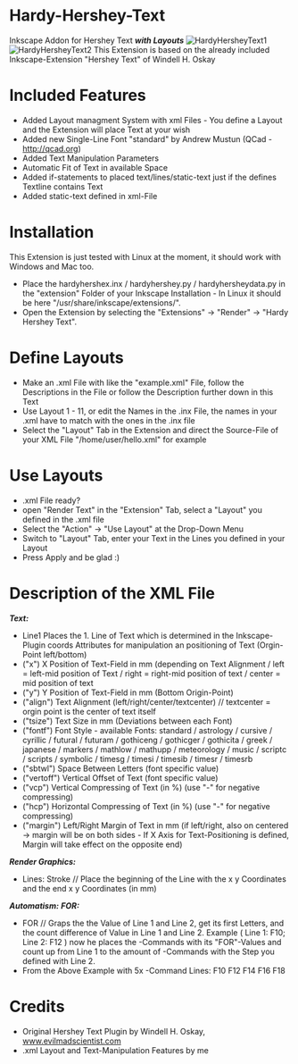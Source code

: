 # Hardy-Hershey-Text
Inkscape Addon for Hershey Text ***with Layouts***
![HardyHersheyText1](http://virtograv.de/Home/Neuigkeiten/Gallery/Original/InkscapeExt0.png)
![HardyHersheyText2](http://virtograv.de/Home/Neuigkeiten/Gallery/Original/InkscapeExt2.png)
This Extension is based on the already included Inkscape-Extension "Hershey Text" of Windell H. Oskay

# Included Features
- Added Layout managment System with xml Files - You define a Layout and the Extension will place Text at your wish
- Added new Single-Line Font "standard" by Andrew Mustun (QCad - http://qcad.org)
- Added Text Manipulation Parameters
- Automatic Fit of Text in available Space
- Added if-statements to placed text/lines/static-text just if the defines Textline contains Text
- Added static-text defined in xml-File

# Installation
This Extension is just tested with Linux at the moment, it should work with Windows and Mac too.
- Place the hardyhershex.inx / hardyhershey.py / hardyhersheydata.py in the "extension" Folder of your Inkscape Installation - In Linux it should be here "/usr/share/inkscape/extensions/". 
- Open the Extension by selecting the "Extensions" -> "Render" -> "Hardy Hershey Text". 

# Define Layouts
- Make an .xml File with like the "example.xml" File, follow the Descriptions in the File or follow the Description further down in this Text 
- Use Layout 1 - 11, or edit the Names in the .inx File, the names in your .xml have to match with the ones in the .inx file
- Select the "Layout" Tab in the Extension and direct the Source-File of your XML File "/home/user/hello.xml" for example

# Use Layouts
- .xml File ready? 
- open "Render Text" in the "Extension" Tab, select a "Layout" you defined in the .xml file
- Select the "Action" -> "Use Layout" at the Drop-Down Menu
- Switch to "Layout" Tab, enter your Text in the Lines you defined in your Layout
- Press Apply and be glad :)

# Description of the XML File
***Text:***
- <coords>Line1</coords> Places the 1. Line of Text which is determined in the Inkscape-Plugin
coords Attributes for manipulation an positioning of Text (Orgin-Point left/bottom)
- ("x") X Position of Text-Field in mm (depending on Text Alignment / left = left-mid position of Text / right = right-mid position of text / center = mid position of text
- ("y") Y Position of Text-Field in mm (Bottom Origin-Point)
- ("align") Text Alignment (left/right/center/textcenter) // textcenter = orgin point is the center of text itself
- ("tsize") Text Size in mm (Deviations between each Font)
- ("fontf") Font Style - available Fonts: standard / astrology / cursive / cyrillic / futural / futuram / gothiceng / gothicger / gothicita / greek / japanese / markers / mathlow / mathupp / meteorology / music / scriptc / scripts / symbolic / timesg / timesi / timesib / timesr / timesrb
- ("sbtwl") Space Between Letters (font specific value)
- ("vertoff") Vertical Offset of Text (font specific value)
- ("vcp") Vertical Compressing of Text (in %) (use "-" for negative compressing)
- ("hcp") Horizontal Compressing of Text (in %) (use "-" for negative compressing)
- ("margin") Left/Right Margin of Text in mm (if left/right, also on centered -> margin will be on both sides - If X Axis for Text-Positioning is defined, Margin will take effect on the opposite end)

***Render Graphics:***
- Lines:  <coords x="0" y="26" endx="10" endy="26">Stroke</coords> // Place the beginning of the Line with the x y Coordinates and the end x y Coordinates (in mm)

***Automatism:***
 ***FOR:*** 
- <coords x="9" y="2.5" sbtwl="0" fontf="standard" align="textcenter" margin="3" tsize="5" vcp="0">FOR</coords> // Graps the the Value of Line 1 and Line 2, get its first Letters, and the count difference of Value in Line 1 and Line 2. Example ( Line 1: F10; Line 2: F12 ) now he places the <coords>-Commands with its "FOR"-Values and count up from Line 1 to the amount of <coords>-Commands with the Step you defined with Line 2.
- From the Above Example with 5x <coords>-Command Lines: F10 F12 F14 F16 F18

# Credits
- Original Hershey Text Plugin by Windell H. Oskay, www.evilmadscientist.com
- .xml Layout and Text-Manipulation Features by me
